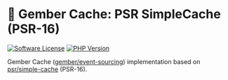 # 🫚 Gember Cache: PSR SimpleCache (PSR-16)
[![Software License](https://img.shields.io/badge/license-MIT-brightgreen.svg?style=flat)](LICENSE)
[![PHP Version](https://img.shields.io/badge/php-%5E8.3-8892BF.svg?style=flat)](http://www.php.net)

Gember Cache ([gember/event-sourcing](https://github.com/GemberPHP/event-sourcing)) implementation based on [psr/simple-cache](https://github.com/php-fig/simple-cache) (PSR-16).